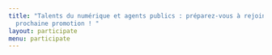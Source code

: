 ```yaml
---
title: "Talents du numérique et agents publics : préparez-vous à rejoindre notre
  prochaine promotion ! "
layout: participate
menu: participate
---
```

